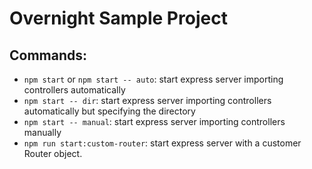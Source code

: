 # Overnight Sample Project

## Commands:
- `npm start` or `npm start -- auto`: start express server importing controllers automatically
- `npm start -- dir`: start express server importing controllers automatically but specifying the directory
- `npm start -- manual`: start express server importing controllers manually
- `npm run start:custom-router`: start express server with a customer Router object.
